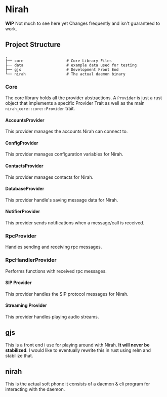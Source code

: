 # Nirah

**WIP** Not much to see here yet Changes frequently and isn't guaranteed to work.

## Project Structure
    .
    ├── core                   # Core Library Files
    ├── data                   # example data used for testing
    ├── gjs                    # Development Front End
    └── nirah                  # The actual daemon binary

### Core
  The core library holds all the provider abstractions. A `Provider` is just a rust object that implements a specific Provider Trait as well as the main `nirah_core::core::Provider` trait.

  #### AccountsProvider
  This provider manages the accounts Nirah can connect to.

  #### ConfigProvider
  This provider manages configuration variables for Nirah.

  #### ContactsProvider
  This provider manages contacts for Nirah.

  #### DatabaseProvider
  This provider handle's saving message data for Nirah.

  #### NotifierProvider
  This provider sends notifications when a message/call is received.

  ### RpcProvider
  Handles sending and receiving rpc messages.

  ### RpcHandlerProvider
  Performs functions with received rpc messages.

  #### SIP Provider
  This provider handles the SIP protocol messages for Nirah.

  #### Streaming Provider
  This provider handles playing audio streams.

## gjs
  This is a front end i use for playing around with Nirah. **It will never be stabilized**. I would like to eventually rewrite this in rust using relm and stabilize that.

## nirah
  This is the actual soft phone it consists of a daemon & cli program for interacting
  with the daemon.
